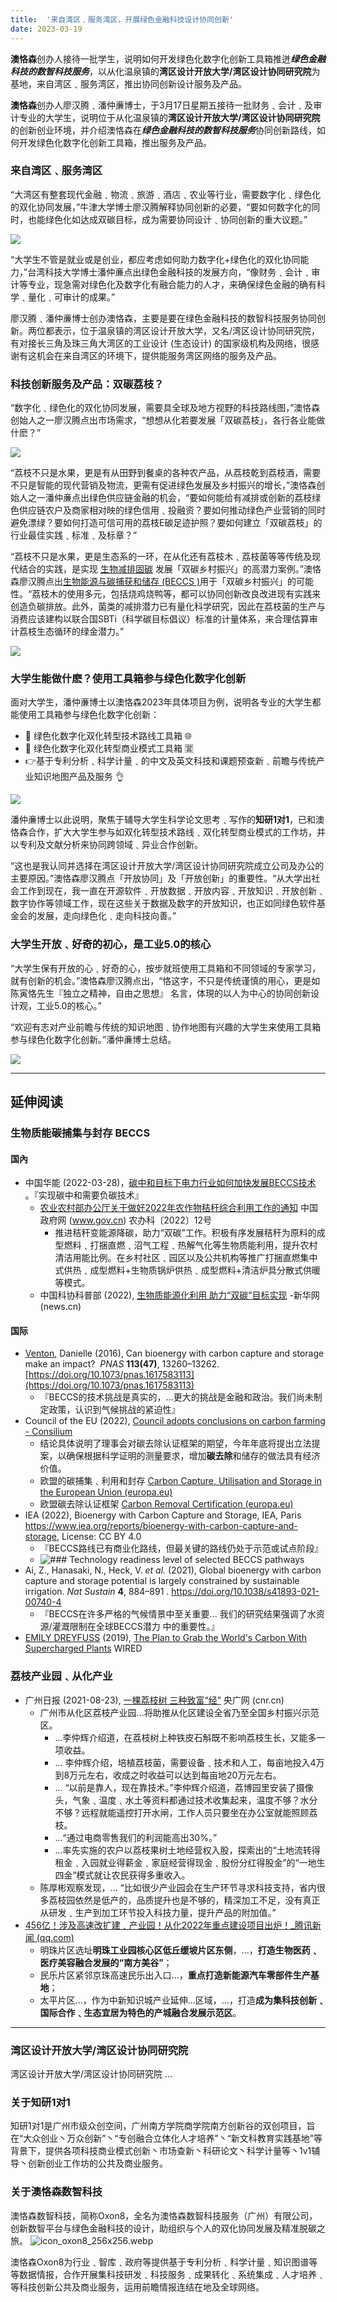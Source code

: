 ```yaml
---
title:  '来自湾区﹑服务湾区，开展绿色金融科技设计协同创新'
date: 2023-03-19
---
```


**澳恪森**创办人接待一批学生，说明如何开发绿色化数字化创新工具箱推迸***绿色金融科技的数智科技服务***，以从化温泉镇的**湾区设计开放大学/湾区设计协同研究院**为基地，来自湾区﹑服务湾区，推出协同创新设计服务及产品。

<!--more-->
**澳恪森**创办人廖汉腾﹑潘仲亷博士，于3月17日星期五接待一批财务﹑会计﹑及审计专业的大学生，说明位于从化温泉镇的**湾区设计开放大学/湾区设计协同研究院**的创新创业环境，并介绍澳恪森在***绿色金融科技的数智科技服务***协同创新路线，如何开发绿色化数字化创新工具箱，推出服务及产品。


### 来自湾区﹑服务湾区

“大湾区有整套现代金融﹑物流﹑旅游﹑酒店﹑农业等行业，需要数字化﹑绿色化的双化协同发展，”牛津大学博士廖汉腾解释协同创新的必要，“要如何数字化的同时，也能绿色化如达成双碳目标，成为需要协同设计﹑协同创新的重大议题。”

![](contact.jpg)

“大学生不管是就业或是创业，都应考虑如何助力数字化+绿色化的双化协同能力，”台湾科技大学博士潘仲亷点出绿色金融科技的发展方向，“像财务﹑会计﹑审计等专业，现急需对绿色化及数字化有融合能力的人才，来确保绿色金融的确有科学﹑量化﹑可审计的成果。”

廖汉腾﹑潘仲亷博士创办澳恪森，主要是要在绿色金融科技的数智科技服务协同创新。两位都表示，位于温泉镇的湾区设计开放大学，又名/湾区设计协同研究院，有对接长三角及珠三角大湾区的工业设计 (生态设计) 的国家级机构及网络，很感谢有这机会在来自湾区的环境下，提供能服务湾区网络的服务及产品。

### 科技创新服务及产品：双碳荔枝？

“数字化﹑绿色化的双化协同发展，需要具全球及地方视野的科技路线图，”澳恪森创始人之一廖汉腾点出市场需求，“想想从化若要发展「双碳荔枝」，各行各业能做什麽？”

![](./荔枝_Lychee_harvesting.jpg)

“荔枝不只是水果，更是有从田野到餐桌的各种农产品，从荔枝乾到荔枝酒，需要不只是智能的现代营销及物流，更需有促进绿色发展及乡村振兴的增长，”澳恪森创始人之一潘仲亷点出绿色供应链金融的机会，“要如何能给有减排或创新的荔枝绿色供应链农户及商家相对映的绿色信用﹑投融资？要如何推动绿色产业营销的同时避免漂绿？要如何打造可信可用的荔枝E碳足迹护照？要如何建立「双碳荔枝」的行业最佳实践﹑标准﹑及标章？”

“荔枝不只是水果，更是生态系的一环，在从化还有荔枝木﹑荔枝菌等等传统及现代结合的实践，是实现 [生物减排固碳](http://lyj.gd.gov.cn/news/special/forum/content/post_3629236.html) 发展「双碳乡村振兴」的高潜力案例。”澳恪森廖汉腾点出[生物能源与碳捕获和储存 (BECCS )](https://www.eco.gov.cn/news_info/51244.html)用于「双碳乡村振兴」的可能性。“荔枝木的使用多元，包括烧鸡烧鸭等，都可以协同创新改良改进现有实践来创造负碳排放。此外，菌类的减排潜力已有量化科学研究，因此在荔枝菌的生产与消费应该建构以联合国SBTi（科学碳目标倡议）标准的计量体系，来合理估算审计荔枝生态循环的绿金潜力。”

![](Lychees.jpg)

### 大学生能做什麽？使用工具箱参与绿色化数字化创新

面对大学生，潘仲亷博士以澳恪森2023年具体项目为例，说明各专业的大学生都能使用工具箱参与绿色化数字化创新：

* 🌱 绿色化数字化双化转型技术路线工具箱 🌐
* 🎁 绿色化数字化双化转型商业模式工具箱 🈺
* 👉基于专利分析﹑科学计量﹑的中文及英文科技和课题预查新﹑前瞻与传统产业知识地图产品及服务 👌

![](./group_photo_at_office.jpg)

潘仲亷博士以此说明，聚焦于辅导大学生科学论文思考﹑写作的**知研1对1**，已和澳恪森合作，扩大大学生参与如双化转型技术路线﹑双化转型商业模式的工作坊，并以专利及文献分析来协同跨领域﹑异业合作创新。

“这也是我认同并选择在湾区设计开放大学/湾区设计协同研究院成立公司及办公的主要原因。”澳恪森廖汉腾点「开放协同」及「开放创新」的重要性。“从大学出社会工作到现在，我一直在开源软件﹑开放数据﹑开放内容﹑开放知识﹑开放创新﹑数字协作等领域工作，现在这些关于数据及数字的开放知识，也正如同绿色软件基金会的发展，走向绿色化﹑走向科技向善。”

### 大学生开放﹑好奇的初心，是工业5.0的核心

“大学生保有开放的心﹑好奇的心，按步就班使用工具箱和不同领域的专家学习，就有创新的机会。”澳恪森廖汉腾点出，“恪这字，不只是传统谨慎的用心，更是如陈寅恪先生『独立之精神，自由之思想』 名言，体現的以人为中心的协同创新设计观，工业5.0的核心。”

“欢迎有志对产业前瞻与传统的知识地图﹑协作地图有兴趣的大学生来使用工具箱参与绿色化数字化创新。”潘仲亷博士总结。

![](coders.jpg)


-----

## 延伸阅读

### 生物质能碳捕集与封存 BECCS

#### 国內
*  中国华能 (2022-03-28)，[碳中和目标下电力行业如何加快发展BECCS技术](https://m.thepaper.cn/newsDetail_forward_17338633) 。『实现碳中和需要负碳技术』 
	* [农业农村部办公厅关于做好2022年农作物秸秆综合利用工作的通知](http://www.gov.cn/zhengce/zhengceku/2022-04/26/content_5687228.htm) 中国政府网 (www.gov.cn) 农办科〔2022〕12号 
		* 推进秸秆变能源降碳，助力“双碳”工作。积极有序发展秸秆为原料的成型燃料﹑打捆直燃﹑沼气工程﹑热解气化等生物质能利用，提升农村清洁用能比例。在乡村社区﹑园区以及公共机构等推广打捆直燃集中式供热﹑成型燃料+生物质锅炉供热﹑成型燃料+清洁炉具分散式供暖等模式。
	* 中国科协科普部 (2022), [生物质能源化利用 助力“双碳”目标实现](http://www.news.cn/science/2022-11/10/c_1310675250.htm) -新华网 (news.cn)
 
#### 国际
* [Venton](https://www.pnas.org/doi/10.1073/pnas.1617583113#con), Danielle (2016), Can bioenergy with carbon capture and storage make an impact?  _PNAS_ **113(47)**, 13260–13262. [https://doi.org/10.1073/pnas.1617583113](https://doi.org/10.1073/pnas.1617583113)
	* 『BECCS的技术挑战是真实的，...更大的挑战是金融和政治。我们尚未制定政策，认识到气候挑战的紧迫性』
* Council of the EU (2022), [Council adopts conclusions on carbon farming - Consilium](https://www.consilium.europa.eu/en/press/press-releases/2022/04/07/council-adopts-conclusions-on-carbon-farming/) 
	* 结论具体说明了理事会对碳去除认证框架的期望，今年年底将提出立法提案，以确保根据科学证明的测量要求，增加**碳去除**和储存的做法具有经济价值。
	* 欧盟的碳捕集﹑利用和封存 [Carbon Capture, Utilisation and Storage in the European Union (europa.eu)](https://setis.ec.europa.eu/carbon-capture-utilisation-and-storage-european-union_en)
	* 欧盟碳去除认证框架 [Carbon Removal Certification (europa.eu)](https://climate.ec.europa.eu/eu-action/sustainable-carbon-cycles/carbon-removal-certification_en)
* IEA (2022), Bioenergy with Carbon Capture and Storage, IEA, Paris https://www.iea.org/reports/bioenergy-with-carbon-capture-and-storage, License: CC BY 4.0
	* 『BECCS路线已有商业化路线，但最关键的路线仍处于示范或试点阶段』
	* ![### Technology readiness level of selected BECCS pathways](https://iea.imgix.net/e60f99ce-4e3e-4bea-a400-9bd884b5bd5b/BECCS-TRL-v2.png?auto=compress%2Cformat&fit=min&q=80&rect=0%2C0%2C3000%2C1500&w=2560&fit=crop&fm=jpg&q=70&auto=format&h=1280)
*  Ai, Z., Hanasaki, N., Heck, V. _et al._ (2021), Global bioenergy with carbon capture and storage potential is largely constrained by sustainable irrigation. _Nat Sustain_ **4**, 884–891 . https://doi.org/10.1038/s41893-021-00740-4
	* 『BECCS在许多严格的气候情景中至关重要...  我们的研究结果强调了水资源/灌溉限制在全球BECCS潜力
中的重要性。』
* [EMILY DREYFUSS](https://www.wired.com/author/emily-dreyfuss) (2019), [The Plan to Grab the World's Carbon With Supercharged Plants](https://www.wired.com/story/the-plan-to-grab-the-worlds-carbon-with-supercharged-plants/)  WIRED

### 荔枝产业园﹑从化产业

* 广州日报 (2021-08-23),  [一棵荔枝树 三种致富“经”](http://food.cnr.cn/focus/20210823/t20210823_525575542.shtml) 央广网 (cnr.cn) 
	* 广州市从化区荔枝产业园...将助推从化区建设全省乃至全国乡村振兴示范区。
		* ...李仲辉介绍道，在荔枝树上种铁皮石斛既不影响荔枝生长，又能多一项收益。
		* ... 李仲辉介绍，培植荔枝菌，需要设备﹑技术和人工，每亩地投入4万到8万元左右，收成之时收益可以达到每亩地20万元左右。
		* ... “以前是靠人，现在靠技术。”李仲辉介绍道，荔博园里安装了摄像头，气象﹑温度﹑水土等资料都通过技术收集起来，温度不够？水分不够？远程就能遥控打开水闸，工作人员只要坐在办公室就能照顾荔枝。
		* ...“通过电商零售我们的利润能高出30%。”
		* ...率先实施的农户以荔枝果树土地经营权入股，探索出的“土地流转得租金﹑入园就业得薪金﹑家庭经营得现金﹑股份分红得股金”的“一地生四金”模式就让农民获得多重收入。
	* 陈厚彬观察发现，... “比如很少产业园会在生产环节寻求科技支持，省内很多荔枝园依然是低产的，品质提升也是不够的，精深加工不足，没有真正从研发﹑生产到加工环节投入科技力量，提升产品的附加值。”
* [456亿！涉及高速改扩建﹑产业园！从化2022年重点建设项目出炉！_腾讯新闻 (qq.com)](https://new.qq.com/rain/a/20220323A09G1Z00)
	* 明珠片区选址**明珠工业园核心区低丘缓坡片区东侧**，...，**打造生物医药﹑医疗美容融合发展的“南方美谷”**；
	* 民乐片区紧邻京珠高速民乐出入口...，**重点打造新能源汽车零部件生产基地**；
	* 太平片区...，作为中新知识城产业延伸...区域，...，打造**成为集科技创新﹑国际合作﹑生态宜居为特色的产城融合发展示范区**。


-----


### 湾区设计开放大学/湾区设计协同研究院
湾区设计开放大学/湾区设计协同研究院 ...

### 关于知研1对1
知研1对1是广州市级众创空间，广州南方学院商学院南方创新谷的双创项目，旨在“大众创业丶万众创新”丶“专创融合立体化人才培养”丶“新文科教育实践基地”等背景下，提供各项科技商业模式创新丶市场查新丶科研论文丶科学计量等丶1v1辅导丶创新创业工作坊的公共及商业服务。


### 关于澳恪森数智科技
澳恪森数智科技，简称Oxon8，全名为澳恪森数智科技服务（广州）有限公司，创新数智平台与绿色金融科技的设计，助组织与个人的双化协同发展及精准脱碳之旅。
![icon_oxon8_256x256.webp](icon_oxon8_256x256.webp)

澳恪森Oxon8为行业﹑智库﹑政府等提供基于专利分析﹑科学计量﹑知识图谱等等数据情报，合作开展集科技研发﹑科技服务﹑成果转化﹑系统集成﹑人才培养﹑等科技创新公共及商业服务，运用前瞻情报连结在地及全球网络。

